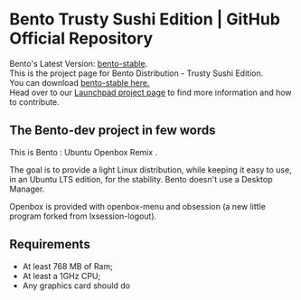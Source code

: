 # Bento Trusty Sushi Edition | GitHub Official Repository

Bento's Latest Version: [bento-stable](https://github.com/bento-dev/Bento-Stable). <br>
This is the project page for Bento Distribution - Trusty Sushi Edition.<br>
You can download [bento-stable here.](http://bentovillage.org/bento/)<br>
Head over to our [Launchpad project page](https://launchpad.net/bento-dev) to find more information and how to contribute. 

## The Bento-dev project in few words

This is Bento : Ubuntu Openbox Remix .

The goal is to provide a light Linux distribution, while keeping it easy to use, in an Ubuntu LTS edition, for the stability. Bento doesn't use a Desktop Manager.

Openbox is provided with openbox-menu and obsession (a new little program forked from lxsession-logout).

## Requirements

- At least 768 MB of Ram;
- At least a 1GHz CPU;
- Any graphics card should do
